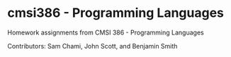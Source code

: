 # cmsi386 - Programming Languages
Homework assignments from CMSI 386 - Programming Languages

Contributors: Sam Chami, John Scott, and Benjamin Smith
